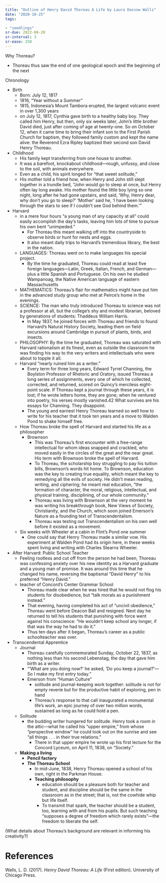 ```yaml
---
title: "Outline of Henry David Thoreau A Life by Laura Dassow Walls"
date: "2020-10-25"
tags:

- "seedlings"
sr-due: 2022-08-20
sr-interval: 3
sr-ease: 250
---
```


Why Thoreau?

- Thoreau thus saw the end of one geological epoch and the beginning of the next

Chronology

- Birth
   - Born: July 12, 1817
   - 1816, “Year without a Summer”
   - 1815, Indonesia’s Mount Tambora erupted, the largest volcanic event in over 1,300 years
   - on July 12, 1817, Cynthia gave birth to a healthy baby boy. They called him Henry, but then, only six weeks later, John’s little brother David died, just after coming of age at twenty-one. So on October 12, when it came time to bring their infant son to the First Parish Church for baptism, they followed family custom and kept the name alive: the Reverend Ezra Ripley baptized their second son David Henry Thoreau.
- Childhood
   - His family kept transferring from one house to another.
   - It was a barefoot, knockabout childhood—rough, unfussy, and close to the soil, with animals everywhere.
   - Even as a child, his spirit longed for “that sweet solitude,”
   - His mother told a friend how, when Henry and John still slept together in a trundle bed, “John would go to sleep at once, but Henry often lay long awake. His mother found the little boy lying so one night, long after he had gone upstairs, and said, ‘Why, Henry dear, why don’t you go to sleep?’ ‘Mother’ said he, ‘I have been looking through the stars to see if I couldn’t see God behind them.’”
- Harvard
   - in a mere four hours “a young man of any capacity at all” could easily accomplish the day’s tasks, leaving him lots of time to pursue his own bent “unimpeded.”
      - For Thoreau this meant walking off into the countryside to observe birds or hunt for nests and eggs.
      - It also meant daily trips to Harvard’s tremendous library, the best in the nation.
   - LANGUAGES: Thoreau went on to make languages his special project.
      - By the time he graduated, Thoreau could read at least five foreign languages—Latin, Greek, Italian, French, and German—plus a little Spanish and Portuguese. On his own he studied Wampanoag, the Native American language of eastern Massachusetts
   - MATHEMATICS: Thoreau’s flair for mathematics might have put him in the advanced study group who met at Peirce’s home in the evenings.
   - SCIENCE: The man who truly introduced Thoreau to science was not a professor at all, but the college’s shy and modest librarian, beloved by generations of students: Thaddeus William Harris.
      - In May 1837, he joined forces with Thoreau and friends to found Harvard’s Natural History Society, leading them on field excursions around Cambridge in pursuit of plants, birds, and insects.
   - PHILOSOPHY: By the time he graduated, Thoreau was saturated with Harvard rationalism at its finest, even as outside the classroom he was finding his way to the very writers and intellectuals who were about to topple it all.
   - Harvard “nearly ruined him as a writer.”
      - Every term for three long years, Edward Tyrrel Channing, the Boylston Professor of Rhetoric and Oratory, issued Thoreau a long series of assignments, every one of which he collected, corrected, and returned, scored on Quincy’s merciless eight-point scale. If Thoreau kept a journal through these years, it is lost; if he wrote letters home, they are gone; when he ventured into poetry, his verses mostly vanished.42 What survives are his essays for Channing. They disappoint.
      - The young and earnest Henry Thoreau learned so well how to write for his teacher that it took ten years and a move to Walden Pond to shake himself free.
   - How Thoreau broke the spell of Harvard and started his life as a philosopher
      - Brownson
         - This was Thoreau’s first encounter with a free-range intellectual for whom ideas snapped and crackled, who moved easily in the circles of the great and the near great. His term with Brownson broke the spell of Harvard.
         - To Thoreau, the scholarship boy struggling to pay his tuition bills, Brownson’s words hit home. To Brownson, education was the key to creating true equality, which meant the key to remedying all the evils of society. He didn’t mean reading, writing, and ciphering; he meant real education, “the formation of character, the moral, religious, intellectual, and physical training, disciplining, of our whole community.”
         - Thoreau was living with Brownson at the very moment he was writing his breakthrough book, New Views of Society, Christianity, and the Church, which soon joined Emerson’s Nature as a founding text of Transcendentalism.
         - Thoreau was testing out Transcendentalism on his own well before it existed as a movement.
   - Six weeks with Wheeler at a cabin in Flint’s Pond one summer
      - One could say that Henry Thoreau made a similar vow. His experiment at Walden Pond had its origin here, in these weeks spent living and writing with Charles Stearns Wheeler.
- After Harvard: Public School Teacher
   - Feeling rootless and cut off from the person he had been, Thoreau was confessing anxiety over his new identity as a Harvard graduate and a young man of promise. It was around this time that he changed his name, reversing the baptismal “David Henry” to his preferred “Henry David.”
   - teacher of Concord’s Center Grammar School
      - Thoreau made clear when he was hired that he would not flog his students for disobedience, but “talk morals as a punishment instead.”
      - That evening, having completed his act of “uncivil obedience,” Thoreau went before Deacon Ball and resigned. Next day he returned to tell his students that punishing with force went against his conscience: “He wouldn’t keep school any longer, if that was the way he had to do it.”
      - Thus ten days after it began, Thoreau’s career as a public schoolteacher was over.
- Transcendental Apprentice
   - Journal
      - Thoreau carefully commemorated Sunday, October 22, 1837, as nothing less than his second Lebenstag, the day that gave him birth as a writer.
      - “‘What are you doing now?’ he asked, ‘Do you keep a journal?’—So I make my first entry today.”
      - Emerson from “Human Culture"
         - solitude and journal-keeping work together: solitude is not for empty reverie but for the productive habit of exploring, pen in hand
         - Thoreau’s response to that call inaugurated a monumental life’s work, an epic journey of over two million words, sustained as long as he could hold a pen.
   - Solitude
      - the budding writer hungered for solitude. Henry took a room in the attic—what he called his “upper empire,” from whose “perspective window” he could look out on the sunrise and see “all things . . . in their true relations.”
         - There in that upper empire he wrote up his first lecture for the Concord Lyceum, on April 11, 1838, on “Society.”
   - **Making a living**
      - **Pencil factory**
      - **The Thoreau School**
         - In mid-June, 1838, Henry Thoreau opened a school of his own, right in the Parkman House.
         - **Teaching philosophy**
            - education should be a pleasure both for teacher and student, and discipline should be the same in the classroom as in the street; that is, not the cowhide whip but life itself.
            - To transmit that spark, the teacher should be a student, too, learning with and from his pupils. But such teaching “supposes a degree of freedom which rarely exists”—the freedom to liberate the self.

(What details about Thoreau’s background are relevant in informing his creativity?)

# References

Walls, L. D. (2017). _Henry David Thoreau: A Life_ (First edition). University of Chicago Press.

